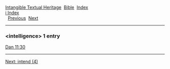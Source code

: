 [Intangible Textual Heritage](../../index)  [Bible](../index) 
[Index](index)   
[i Index](_i_)  
  [Previous](c05880)  [Next](c05882) 

------------------------------------------------------------------------

### &lt;intelligence&gt; 1 entry

[Dan 11:30](../kjv/dan011.htm#030)  

------------------------------------------------------------------------

[Next: intend (4)](c05882)
